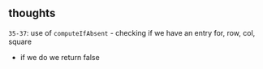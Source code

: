## thoughts

`35-37`: use of `computeIfAbsent` - checking if we have an entry for, row, col, square
- if we do we return false